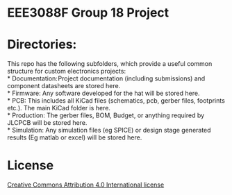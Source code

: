 # EEE3088F Group 18 Project

# Directories:
This repo has the following subfolders, which provide a useful common structure for custom electronics projects: \
    * Documentation: Project documentation (including submissions) and component datasheets are stored here.\
    * Firmware: Any software developed for the hat will be stored here.\
    * PCB: This includes all KiCad files (schematics, pcb, gerber files, footprints etc.). The main KiCad folder is here. \
    * Production: The gerber files, BOM, Budget, or anything required by JLCPCB will be stored here. \
    * Simulation: Any simulation files (eg SPICE) or design stage generated results (Eg matlab or excel) will be stored here.

# License
[Creative Commons Attribution 4.0 International license](https://choosealicense.com/licenses/cc-by-4.0/)